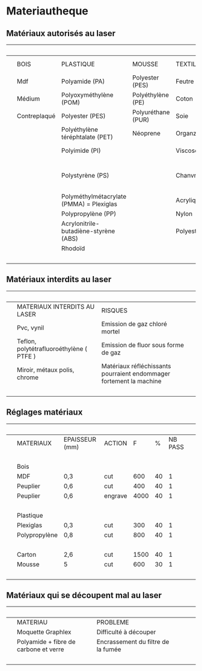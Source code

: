 # Materiautheque

## Matériaux autorisés au laser


  |   |   |   |   |   |  
-- | -- | -- | -- | -- | -- | --
  | BOIS | PLASTIQUE | MOUSSE | TEXTILE | DIVERS |    
  | Mdf | Polyamide (PA) | Polyester (PES) | Feutre | Cuir |  
  | Médium | Polyoxyméthylène (POM) | Polyéthylène (PE) | Coton | Papier |  
  | Contreplaqué | Polyester (PES) | Polyuréthane (PUR) | Soie | Carton |  
  |   | Polyéthylène téréphtalate (PET) | Néoprene | Organza | Carton plume |  
  |   | Polyimide (PI) |   | Viscose | Carton mousse |  
  |   | Polystyrène (PS) |   | Chanvre | Caoutchouc synthétique ( si pas de chlore) |  
  |   | Polyméthylmétacrylate (PMMA) = Plexiglas |   | Acrylique | Caoutchouc naturel |  
  |   | Polypropylène (PP) |   | Nylon |   |  
  |   | Acrylonitrile-butadiène-styrène (ABS) |   | Polyester |   |  
  |   | Rhodoïd |   |   |   |  
  |   |   |   |   |   |  



## Matériaux interdits au laser


  |   |   |  
-- | -- | -- | --
  | MATERIAUX INTERDITS AU LASER | RISQUES |  
  | Pvc, vynil | Emission de gaz chloré mortel |  
  | Teflon, polytétrafluoroéthylène ( PTFE ) | Emission de fluor sous forme de gaz |  
  | Miroir, métaux polis, chrome | Matériaux réfléchissants pourraient endommager fortement la machine |  
  |   |   |  




## Réglages matériaux



  |   |   |   |   |   |   |  
-- | -- | -- | -- | -- | -- | -- | --
  | MATERIAUX | EPAISSEUR (mm) | ACTION | F | % | NB  PASS |  
  |  
  | Bois |   |   |   |   |   |  
  | MDF | 0,3 | cut | 600 | 40 | 1 |  
  | Peuplier | 0,6 | cut | 400 | 40 | 1 |  
  | Peuplier | 0,6 | engrave | 4000 | 40 | 1 |  
  |   |   |   |   |   |   |  
  | Plastique |   |   |   |   |   |  
  | Plexiglas | 0,3 | cut | 300 | 40 | 1 |  
  | Polypropylène | 0,8 | cut | 800 | 40 | 1 |  
  |   |   |   |   |   |   |  
  | Carton | 2,6 | cut | 1500 | 40 | 1 |  
  | Mousse | 5 | cut | 600 | 30 | 1 |  
  |   |   |   |   |   |   |  


## Matériaux qui se découpent mal au laser



  |   |   |   |   |  
-- | -- | -- | -- | -- | --
  | MATERIAU | PROBLEME |  
  | Moquette Graphlex | Difficulté à découper |  
  | Polyamide + fibre de carbone et verre | Encrassement du filtre de la fumée |  
  |   |   |  












